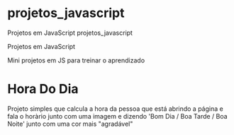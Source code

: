 # projetos_javascript
Projetos em JavaScript
projetos_javascript

Projetos em JavaScript

Mini projetos em JS para treinar o aprendizado
# Hora Do Dia

Projeto simples que calcula a hora da pessoa que está abrindo a página e fala o horàrio junto com uma imagem e dizendo 'Bom Dia / Boa Tarde / Boa Noite' junto com uma cor mais "agradável"
